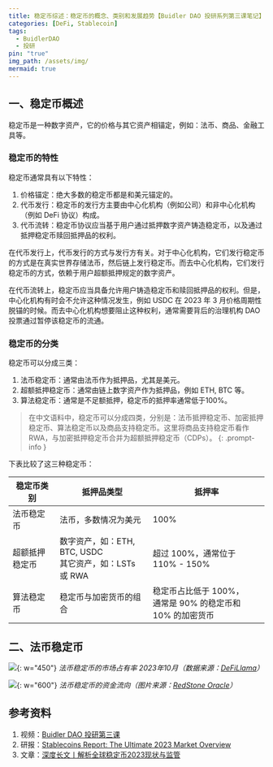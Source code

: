 ```yaml
---
title: 稳定币综述：稳定币的概念、类别和发展趋势【Buidler DAO 投研系列第三课笔记】
categories: [DeFi, Stablecoin]
tags:
  - BuidlerDAO
  - 投研
pin: "true"
img_path: /assets/img/
mermaid: true
---
```


## 一、稳定币概述

稳定币是一种数字资产，它的价格与其它资产相锚定，例如：法币、商品、金融工具等。

### 稳定币的特性

稳定币通常具有以下特性：

1. 价格锚定：绝大多数的稳定币都是和美元锚定的。
2. 代币发行：稳定币的发行方主要由中心化机构（例如公司）和非中心化机构（例如 DeFi 协议）构成。
3. 代币流转：稳定币协议应当基于用户通过抵押数字资产铸造稳定币，以及通过抵押稳定币赎回抵押品的权利。

在代币发行上，代币发行的方式与发行方有关。对于中心化机构，它们发行稳定币的方式是在真实世界存储法币，然后链上发行稳定币。而去中心化机构，它们发行稳定币的方式，依赖于用户超额抵押规定的数字资产。

在代币流转上，稳定币应当具备允许用户铸造稳定币和赎回抵押品的权利。但是，中心化机构有时会不允许这种情况发生，例如 USDC 在 2023 年 3 月价格周期性脱锚的时候。而去中心化机构想要阻止这种权利，通常需要背后的治理机构 DAO 投票通过暂停该稳定币的流通。

### 稳定币的分类

稳定币可以分成三类：

1. 法币稳定币：通常由法币作为抵押品，尤其是美元。
2. 超额抵押稳定币：通常由链上数字资产作为抵押品，例如 ETH, BTC 等。
3. 算法稳定币：通常是不足额抵押，稳定币的抵押率通常低于100%。

> 在中文语料中，稳定币可以分成四类，分别是：法币抵押稳定币、加密抵押稳定币、算法稳定币以及商品支持稳定币。这里将商品支持稳定币看作 RWA，与加密抵押稳定币合并为超额抵押稳定币（CDPs）。
{: .prompt-info }

下表比较了这三种稳定币：

| 稳定币类别     | 抵押品类型                                                | 抵押率                                                    |
| -------------- | --------------------------------------------------------- | --------------------------------------------------------- |
| 法币稳定币     | 法币，多数情况为美元                                      | 100%                                                      |
| 超额抵押稳定币 | 数字资产，如：ETH, BTC, USDC<br>其它资产，如：LSTs 或 RWA | 超过 100%，通常位于 110% - 150%                           |
| 算法稳定币     | 稳定币与加密货币的组合                                    | 稳定币占比低于 100%，<br>通常是 90% 的稳定币和 10% 的加密货币 |

## 二、法币稳定币

![](/法币稳定币的市场占有率.png){: w="450"}
_法币稳定币的市场占有率 2023年10月（数据来源：[DeFiLlama](https://defillama.com/stablecoins?backing=FIATSTABLES)）_


![](法币稳定币资金流向.png){: w="600"}
_法币稳定币的资金流向（图片来源：[RedStone Oracle](https://redstone.finance/)）_



## 参考资料

1. 视频：[Buidler DAO 投研第三课](https://drive.google.com/file/d/1T3yASY6B3Lv8LgDgUPR6y2Wiybd8CmTy/view)
2. 研报：[Stablecoins Report: The Ultimate 2023 Market Overview](https://eiyen.github.io/assets/pdf/stablecoins-report.pdf)
3. 文章：[深度长文丨解析全球稳定币2023现状与监管](https://mp.weixin.qq.com/s/fLmfA_OGbduQYZ0zGAqiZA)